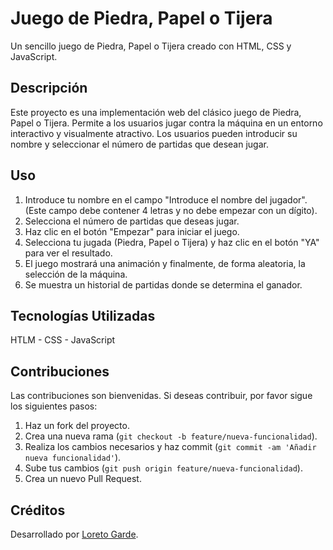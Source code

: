 # Juego de Piedra, Papel o Tijera

Un sencillo juego de Piedra, Papel o Tijera creado con HTML, CSS y JavaScript.

## Descripción

Este proyecto es una implementación web del clásico juego de Piedra, Papel o Tijera. Permite a los usuarios jugar contra la máquina en un entorno interactivo y visualmente atractivo. Los usuarios pueden introducir su nombre y seleccionar el número de partidas que desean jugar.


## Uso

1. Introduce tu nombre en el campo "Introduce el nombre del jugador". (Este campo debe contener 4 letras y no debe empezar con un dígito).
2. Selecciona el número de partidas que deseas jugar.
3. Haz clic en el botón "Empezar" para iniciar el juego.
4. Selecciona tu jugada (Piedra, Papel o Tijera) y haz clic en el botón "YA" para ver el resultado.
5. El juego mostrará una animación y finalmente, de forma aleatoria, la selección de la máquina.
6. Se muestra un historial de partidas donde se determina el ganador.

## Tecnologías Utilizadas

HTLM - CSS - JavaScript

## Contribuciones

Las contribuciones son bienvenidas. Si deseas contribuir, por favor sigue los siguientes pasos:

1. Haz un fork del proyecto.
2. Crea una nueva rama (`git checkout -b feature/nueva-funcionalidad`).
3. Realiza los cambios necesarios y haz commit (`git commit -am 'Añadir nueva funcionalidad'`).
4. Sube tus cambios (`git push origin feature/nueva-funcionalidad`).
5. Crea un nuevo Pull Request.


## Créditos

Desarrollado por [Loreto Garde](https://github.com/loret0g).
